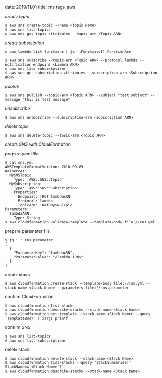 date: 2019/11/01
title: sns
tags: aws

*create topic*

    $ aws sns create-topic --name <Topic Name>
    $ aws sns list-topics
    $ aws sns get-topic-attributes --topic-arn <Topic ARN>

*create subscription*

    $ aws lambda list-functions | jq '.Functions[].FunctionArn'

    $ aws sns subscribe --topic-arn <Topic ARN> --protocol lambda --notification-endpoint <Lambda ARN>
    $ aws sns list-subscriptions
    $ aws sns get-subscription-attributes --subscription-arn <Subscription ARN>

*publish*

    $ aws sns publish --topic-arn <Topic ARN> --subject "test subject" --message "this is test message"

*unsubscribe*

    $ aws sns unsubscribe --subscription-arn <Subscription ARN>

*delete topic*

    $ aws sns delete-topic --topic-arn <Topic ARN>

*create SNS with CloudFormation*

prepare yaml file

    $ cat sns.yml
    AWSTemplateFormatVersion: 2010-09-09
    Resources:
      MySNSTopic:
        Type: 'AWS::SNS::Topic'
      MySubscription:
        Type: 'AWS::SNS::Subscription'
        Properties: 
          Endpoint: !Ref lambdaARN
          Protocol: lambda
          TopicArn: !Ref MySNSTopic
    Parameters:
      lambdaARN:
        Type: String
    $ aws cloudformation validate-template --template-body file://sns.yml

prepare paremeter file

    $ jq '.' sns.parameter
    [
      {
        "ParameterKey": "lambdaARN",
        "ParameterValue": "<lambda ARN>"
      }
    ]

create stack

    $ aws cloudformation create-stack --template-body file://sns.yml --stack-name <Stack Name> --parameters file://sns.parameter

confirm CloudFormation

    $ aws cloudformation list-stacks
    $ aws cloudformation describe-stacks --stack-name <Stack Name>
    $ aws cloudformation get-template --stack-name <Stack Name> --query 'TemplateBody' | xargs printf

confirm SNS

    $ aws sns list-topics
    $ aws sns list-subscriptions

delete stack

    $ aws cloudformation delete-stack --stack-name <Stack Name>
    $ aws cloudformation list-stacks --query 'StackSummaries[?StackName==`<Stack Name>`]'
    $ aws cloudformation describe-stacks --stack-name <Stack Name>


